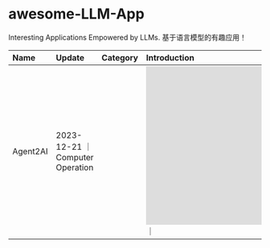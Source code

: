 # awesome-LLM-App

Interesting Applications Empowered by LLMs. 基于语言模型的有趣应用！

| Name | Update | Category | Introduction | Demo |
| :----| :------| :--------| :------ | :----------- |
| Agent2AI| 2023-12-21 ｜ Computer Operation | | <iframe width="560" height="315" src="https://www.youtube.com/embed/Ap8F7PfD8g4" frameborder="0" allowfullscreen></iframe>｜

